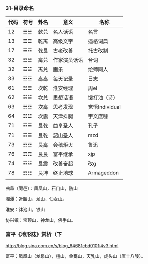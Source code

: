 ### 31-目录命名
代码|符号|卦名|意义|名称
---|---|---|---|---
12|☰☱|乾兑|名人话语|名言
13|☰☲|乾离|高级文字|逼格词典
17|☰☶|乾艮|古老改善|托古改制
32|☲☱|离兑|作家演员话语|台词
32|☲☱|离兑|画乐|绘师同人
33|☲☲|离离|每天记录|日志
61|☵☰|坎乾|淮安经理|周el
62|☵☱|坎兑|思想话语|馊打油（诗）
63|☵☲|坎离|思考发现|觉悟Individual
64|☵☳|坎震|天津抖腿|宇文庶噱
71|☶☰|艮乾|曲阜圣人|孔子
71|☶☰|艮乾|韶山圣人|mzd
73|☶☲|艮离|会稽炬火|鲁迅
76|☶☶|艮艮|富平继承|xjp
74|☶☳|艮震|改善奋起|改g
78|☶☷|艮坤|终止地球|Armageddon
||||

曲阜（陬邑）：凤凰山，石门山，防山

湘潭：近韶山，龙山，仙女山。

淮安：钵池山，铁山

协兴镇：宝顶山，神龙山，佛手山。
### 富平《地形誌》赏析（下
http://blog.sina.com.cn/s/blog_64681cbd0101i4v3.html

富平：凤凰山（龙泉山），檀山，金甕山，天乳山，虎头山（唐十八陵）。
